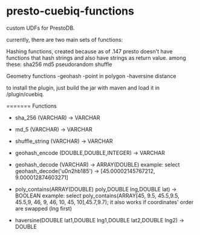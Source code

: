 # presto-cuebiq-functions
custom UDFs for PrestoDB.

currently, there are two main sets of functions: 

Hashing functions, created because as of .147 presto doesn't have functions that hash strings and also have strings as return value. among these:
  sha256
  md5
  pseudorandom shuffle

Geometry functions
  -geohash
  -point in polygon
  -haversine distance

to install the plugin, just build the jar with maven and load it in <prestoDir>/plugin/cuebiq.

=======
Functions

 * sha_256 (VARCHAR) -> VARCHAR
 * md_5 (VARCHAR) -> VARCHAR
 * shuffle_string (VARCHAR) -> VARCHAR

 * geohash_encode (DOUBLE,DOUBLE,INTEGER) -> VARCHAR
 * geohash_decode (VARCHAR) -> ARRAY(DOUBLE)
  example: select geohash_decode('u0n2hb185') -> [45.00002145767212, 9.000012874603271]
 * poly_contains(ARRAY(DOUBLE) poly,DOUBLE lng,DOUBLE lat) -> BOOLEAN
  example: select poly_contains(ARRAY[45, 9.5, 45.5,9.5, 45.5,9, 46, 9, 46, 10, 45, 10],45.7,9.7);
  it also works if coordinates' order are swapped (lng first) 
 * haversine(DOUBLE lat1,DOUBLE lng1,DOUBLE lat2,DOUBLE lng2) -> DOUBLE
